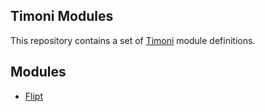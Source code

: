 Timoni Modules
--------------

This repository contains a set of [Timoni](https://timoni.sh) module definitions.

## Modules

- [Flipt](./flipt)
